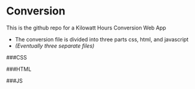 # Conversion
This is the github repo for a Kilowatt Hours Conversion Web App
 - The conversion file is divided into three parts css, html, and javascript 
  - *(Eventually three separate files)*

###CSS
  
###HTML
  
###JS
  
